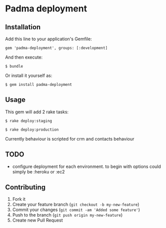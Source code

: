 # Padma deployment

## Installation

Add this line to your application's Gemfile:

    gem 'padma-deployment', groups: [:development]

And then execute:

    $ bundle

Or install it yourself as:

    $ gem install padma-deployment

## Usage

This gem will add 2 rake tasks:

    $ rake deploy:staging

    $ rake deploy:production

Currently behaviour is scripted for crm and contacts behaviour

## TODO

- configure deployment for each environment. to begin with options could simply be :heroku or :ec2

## Contributing

1. Fork it
2. Create your feature branch (`git checkout -b my-new-feature`)
3. Commit your changes (`git commit -am 'Added some feature'`)
4. Push to the branch (`git push origin my-new-feature`)
5. Create new Pull Request
